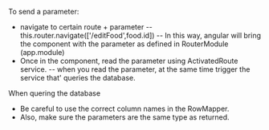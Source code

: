To send a parameter:

- navigate to certain route + parameter
--         this.router.navigate(['/editFood',food.id])
-- In this way, angular will bring the component with the parameter
   as defined in RouterModule (app.module)
- Once in the component, read the parameter using ActivatedRoute service.
-- when you read the parameter, at the same time trigger the service that'
   queries the database.

When quering the database
- Be careful to use the correct column names in the RowMapper.
- Also, make sure the parameters are the same type as returned.

